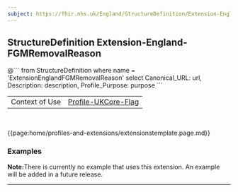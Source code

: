 ```yaml
---
subject: https://fhir.nhs.uk/England/StructureDefinition/Extension-England-FGMRemovalReason
---
```


## StructureDefinition Extension-England-FGMRemovalReason

<div id="transpose">
@```
from
	StructureDefinition
where
	name = 'ExtensionEnglandFGMRemovalReason'
select
	Canonical_URL: url,
	Description: description,
	Profile_Purpose: purpose
```
</div>

<table id="addToTranspose">
<tr><td>Context of Use</td>
<td><a href='https://simplifier.net/guide/UK-Core-Implementation-Guide-STU3-Sequence/Home/ProfilesandExtensions/Profile-UKCore-Flag?version=current' target="_blank">Profile-UKCore-Flag</td>
</tr>
</table>
<br>

{{page:home/profiles-and-extensions/extensionstemplate.page.md}}

<div id="Examples" class="tabcontent">
  <h3>Examples</h3>
  <b>Note:</b>There is currently no example that uses this extension. An example will be added in a future release.<br>
</div>

---
    